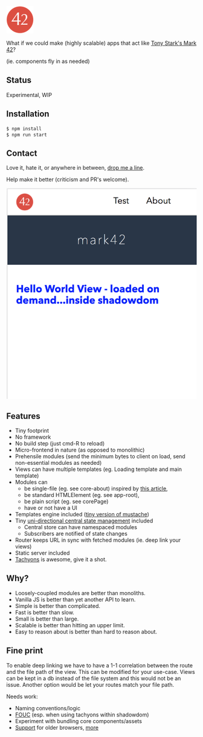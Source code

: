
![Mark 42](https://github.com/timsim00/mark42/raw/master/assets/icon.png "Mark 42")


What if we could make (highly scalable) apps that act like [Tony Stark's Mark 42](https://youtu.be/bvwnbrrIvmA?t=100)?

(ie. components fly in as needed)


## Status
Experimental, WIP


## Installation

```
$ npm install
$ npm run start
```


## Contact
Love it, hate it, or anywhere in between, [drop me a line](https://drew-simmons.grapedrop.com/).

Help make it better (criticism and PR's welcome).


![Mark 42 Screenshot](https://github.com/timsim00/mark42/raw/master/screenshot42.png "Mark 42 Small Device")


## Features

- Tiny footprint
- No framework
- No build step (just cmd-R to reload)
- Micro-frontend in nature (as opposed to monolithic)
- Prehensile modules (send the minimum bytes to client on load, send non-essential modules as needed)
- Views can have multiple templates (eg. Loading template and main template)
- Modules can
  - be single-file (eg. see core-about) inspired by [this article](https://medium.com/content-uneditable/implementing-single-file-web-components-22adeaa0cd17),
  - be standard HTMLElement (eg. see app-root),
  - be plain script (eg. see corePage)
  - have or not have a UI
- Templates engine included ([tiny version of mustache](https://github.com/aishikaty/tiny-mustache))
- Tiny [uni-directional central state management](https://github.com/timsim00/slots) included
  - Central store can have namespaced modules
  - Subscribers are notified of state changes
- Router keeps URL in sync with fetched modules (ie. deep link your views)
- Static server included
- [Tachyons](http://tachyons.io/) is awesome, give it a shot.


## Why?

- Loosely-coupled modules are better than monoliths.
- Vanilla JS is better than yet another API to learn.
- Simple is better than complicated.
- Fast is better than slow.
- Small is better than large.
- Scalable is better than hitting an upper limit.
- Easy to reason about is better than hard to reason about.


## Fine print

To enable deep linking we have to have a 1-1 correlation between the route and the file path of the view.  This can be modified for your use-case.  Views can be kept in a db instead of the file system and this would not be an issue.  Another option would be let your routes match your file path.

Needs work:
- Naming conventions/logic
- [FOUC](https://en.wikipedia.org/wiki/Flash_of_unstyled_content) (esp. when using tachyons within shadowdom)
- Experiment with bundling core components/assets
- [Support](https://github.com/WebReflection/document-register-element) for older browsers, [more](https://github.com/webcomponents/webcomponentsjs)
